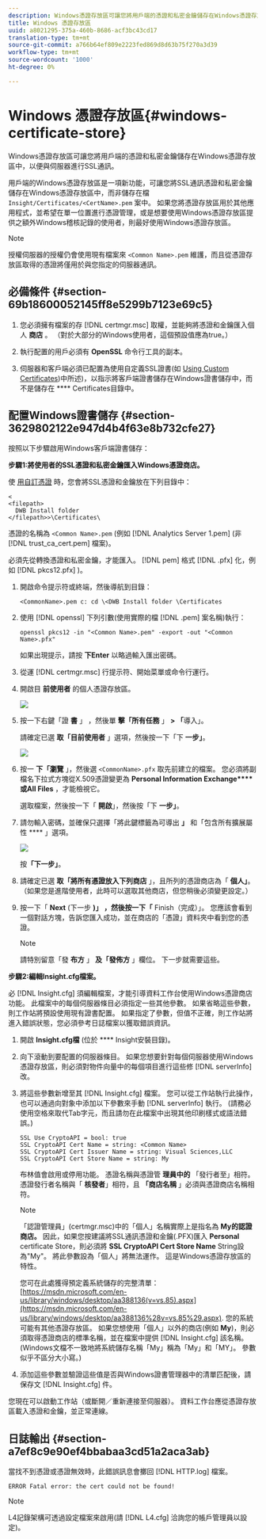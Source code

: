 ```yaml
---
description: Windows憑證存放區可讓您將用戶端的憑證和私密金鑰儲存在Windows憑證存放區中，以便與伺服器進行SSL通訊。
title: Windows 憑證存放區
uuid: a8021295-375a-460b-8686-acf3bc43cd17
translation-type: tm+mt
source-git-commit: a766b64ef809e2223fed869d8d63b75f270a3d39
workflow-type: tm+mt
source-wordcount: '1000'
ht-degree: 0%

---
```



# Windows 憑證存放區{#windows-certificate-store}

Windows憑證存放區可讓您將用戶端的憑證和私密金鑰儲存在Windows憑證存放區中，以便與伺服器進行SSL通訊。

用戶端的Windows憑證存放區是一項新功能，可讓您將SSL通訊憑證和私密金鑰儲存在Windows憑證存放區中，而非儲存在檔 `Insight/Certificates/<CertName>.pem` 案中。 如果您將憑證存放區用於其他應用程式，並希望在單一位置進行憑證管理，或是想要使用Windows憑證存放區提供之額外Windows稽核記錄的使用者，則最好使用Windows憑證存放區。

>[!NOTE]
>
>授權伺服器的授權仍會使用現有檔案來 `<Common Name>.pem` 維護，而且從憑證存放區取得的憑證將僅用於與您指定的伺服器通訊。

## 必備條件 {#section-69b18600052145ff8e5299b7123e69c5}

1. 您必須擁有檔案的存 [!DNL certmgr.msc] 取權，並能夠將憑證和金鑰匯入個人 **商店** 。 （對於大部分的Windows使用者，這個預設值應為true。）

1. 執行配置的用戶必須有 **OpenSSL** 命令行工具的副本。
1. 伺服器和客戶端必須已配置為使用自定義SSL證書(如 [Using Custom Certificates](../../../../../home/c-inst-svr/c-install-ins-svr/t-install-proc-inst-svr-dpu/c-dnld-dgtl-cert/using-custom-certificates-dwb.md#concept-ee6a9b5015f84a0ba64a11428b0a72dd))中所述)，以指示將客戶端證書儲存在Windows證書儲存中，而不是儲存在 **** Certificates目錄中。

## 配置Windows證書儲存 {#section-3629802122e947d4b4f63e8b732cfe27}

按照以下步驟啟用Windows客戶端證書儲存：

**步驟1:將使用者的SSL憑證和私密金鑰匯入Windows憑證商店。**

使 [用自訂憑證](../../../../../home/c-inst-svr/c-install-ins-svr/t-install-proc-inst-svr-dpu/c-dnld-dgtl-cert/using-custom-certificates-dwb.md#concept-ee6a9b5015f84a0ba64a11428b0a72dd) 時，您會將SSL憑證和金鑰放在下列目錄中：

```
< 
<filepath>
  DWB Install folder 
</filepath>>\Certificates\
```

憑證的名稱為 `<Common Name>.pem` (例如 [!DNL Analytics Server 1.pem] (非 [!DNL trust_ca_cert.pem] 檔案)。

必須先從轉換憑證和私密金鑰，才能匯入。 [!DNL pem] 格式 [!DNL .pfx] 化，例如 [!DNL pkcs12.pfx] )。

1. 開啟命令提示符或終端，然後導航到目錄：

   ```
   <CommonName>.pem c: cd \<DWB Install folder \Certificates
   ```

1. 使用 [!DNL openssl] 下列引數(使用實際的檔 [!DNL .pem] 案名稱)執行：

   ```
   openssl pkcs12 -in "<Common Name>.pem" -export -out "<Common Name>.pfx"
   ```

   如果出現提示，請按 **下Enter** 以略過輸入匯出密碼。

1. 從運 [!DNL certmgr.msc] 行提示符、開始菜單或命令行運行。
1. 開啟目 **前使用者** 的個人憑證存放區。

   ![](assets/6_5_crypto_api_0.png)

1. 按一下右鍵「證 **書** 」 ，然後單 **擊「所有任務** 」 **> 「**&#x200B;導入」。

   請確定已選 **取「目前使用者** 」選項，然後按一下「下 **一步」**。

   ![](assets/6_5_crypto_api_4.png)

1. 按一 **下「瀏覽** 」，然後選 `<CommonName>.pfx` 取先前建立的檔案。 您必須將副檔名下拉式方塊從X.509憑證變更為 **Personal Information Exchange****或All Files** ，才能檢視它。

   選取檔案，然後按一下「 **開啟**」，然後按「下 **一步」**。

1. 請勿輸入密碼，並確保只選擇「將此鍵標籤為可導出 **」** 和「包含所有擴展屬性 **** 」選項。

   ![](assets/6_5_crypto_api_3.png)

   按&#x200B;**「下一步」**。

1. 請確定已選 **取「將所有憑證放入下列商店** 」，且所列的憑證商店為「 **個人」**。 （如果您是進階使用者，此時可以選取其他商店，但您稍後必須變更設定。）

1. 按一下「 **Next** (下一步 **)」 ，然後按一下「** Finish（完成）」。 您應該會看到一個對話方塊，告訴您匯入成功，並在商店的「憑證」資料夾中看到您的憑證。

   >[!NOTE]
   >
   >請特別留意「發 **布方** 」 **及「發佈方** 」欄位。 下一步就需要這些。

**步驟2:編輯Insight.cfg檔案。**

必 [!DNL Insight.cfg] 須編輯檔案，才能引導資料工作台使用Windows憑證商店功能。 此檔案中的每個伺服器條目必須指定一些其他參數。 如果省略這些參數，則工作站將預設使用現有證書配置。 如果指定了參數，但值不正確，則工作站將進入錯誤狀態，您必須參考日誌檔案以獲取錯誤資訊。

1. 開啟 **Insight.cfg檔** (位於 **** Insight安裝目錄)。

1. 向下滾動到要配置的伺服器條目。 如果您想要針對每個伺服器使用Windows憑證存放區，則必須對物件向量中的每個項目進行這些修 [!DNL serverInfo] 改。
1. 將這些參數新增至其 [!DNL Insight.cfg] 檔案。 您可以從工作站執行此操作，也可以通過向對象中添加以下參數來手動 [!DNL serverInfo] 執行。 (請務必使用空格來取代Tab字元，而且請勿在此檔案中出現其他印刷樣式或語法錯誤。)

   ```
   SSL Use CryptoAPI = bool: true  
   SSL CryptoAPI Cert Name = string: <Common Name>  
   SSL CryptoAPI Cert Issuer Name = string: Visual Sciences,LLC  
   SSL CryptoAPI Cert Store Name = string: My 
   ```

   布林值會啟用或停用功能。 憑證名稱與憑證管 **理員中的** 「發行者至」相符。 憑證發行者名稱與「 **核發者**」相符，且 **「商店名稱** 」必須與憑證商店名稱相符。

   >[!NOTE]
   >
   >「認證管理員」(certmgr.msc)中的「個人」名稱實際上是指名為 **My的認證商店。** 因此，如果您按建議將SSL通訊憑證和金鑰(.PFX)匯入 **Personal** certificate Store，則必須將 **SSL CryptoAPI Cert Store Name** String設為&quot;My&quot;。 將此參數設為「個人」將無法運作。 這是Windows憑證存放區的特性。

   您可在此處獲得預定義系統儲存的完整清單： [https://msdn.microsoft.com/en-us/library/windows/desktop/aa388136(v=vs.85).aspx](https://msdn.microsoft.com/en-us/library/windows/desktop/aa388136%28v=vs.85%29.aspx). 您的系統可能有其他憑證存放區。 如果您想使用「個人」以外的商店(例如 **My**)，則必須取得憑證商店的標準名稱，並在檔案中提供 [!DNL Insight.cfg] 該名稱。 (Windows文檔不一致地將系統儲存名稱「My」稱為「My」和「MY」。 參數似乎不區分大小寫。)

1. 添加這些參數並驗證這些值是否與Windows證書管理器中的清單匹配後，請保存文 [!DNL Insight.cfg] 件。

您現在可以啟動工作站（或斷開／重新連接至伺服器）。 資料工作台應從憑證存放區載入憑證和金鑰，並正常連線。

## 日誌輸出 {#section-a7ef8c9e90ef4bbabaa3cd51a2aca3ab}

當找不到憑證或憑證無效時，此錯誤訊息會擲回 [!DNL HTTP.log] 檔案。

```
ERROR Fatal error: the cert could not be found!
```

>[!NOTE]
>
>L4記錄架構可透過設定檔案來啟用(請 [!DNL L4.cfg] 洽詢您的帳戶管理員以設定)。
